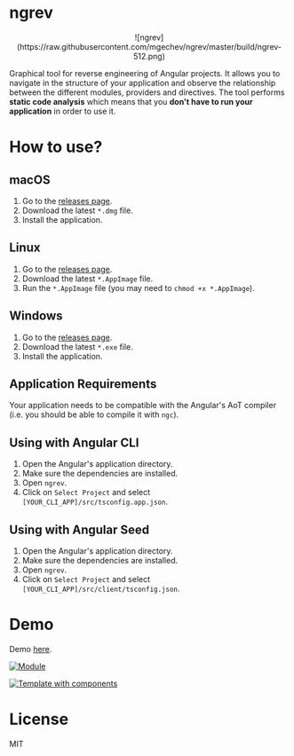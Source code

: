 # ngrev

<p align="center">
  ![ngrev](https://raw.githubusercontent.com/mgechev/ngrev/master/build/ngrev-512.png)
</p>

Graphical tool for reverse engineering of Angular projects. It allows you to navigate in the structure of your application and observe the relationship between the different modules, providers and directives. The tool performs **static code analysis** which means that you **don't have to run your application** in order to use it.

# How to use?

## macOS

1. Go to the [releases page](https://github.com/mgechev/ngrev/releases).
2. Download the latest `*.dmg` file.
3. Install the application.

## Linux

1. Go to the [releases page](https://github.com/mgechev/ngrev/releases).
2. Download the latest `*.AppImage` file.
3. Run the `*.AppImage` file (you may need to `chmod +x *.AppImage`).

## Windows

1. Go to the [releases page](https://github.com/mgechev/ngrev/releases).
2. Download the latest `*.exe` file.
3. Install the application.

## Application Requirements

Your application needs to be compatible with the Angular's AoT compiler (i.e. you should be able to compile it with `ngc`).

## Using with Angular CLI

1. Open the Angular's application directory.
2. Make sure the dependencies are installed.
3. Open `ngrev`.
4. Click on `Select Project` and select `[YOUR_CLI_APP]/src/tsconfig.app.json`.

## Using with Angular Seed

1. Open the Angular's application directory.
2. Make sure the dependencies are installed.
3. Open `ngrev`.
4. Click on `Select Project` and select `[YOUR_CLI_APP]/src/client/tsconfig.json`.

# Demo

Demo [here](https://www.youtube.com/watch?v=sKdsxdeLWjM).

<a href="https://s18.postimg.org/rvcikmxwp/1.png" target="_blank"><img src="https://s18.postimg.org/rvcikmxwp/1.png" alt="Module"/></a>

<a href="https://s18.postimg.org/aw3k5dmp5/2.png" target="_blank"><img src="https://s18.postimg.org/aw3k5dmp5/2.png" alt="Template with components"></a>

# License

MIT

